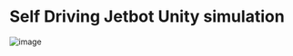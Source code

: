 # Self Driving Jetbot Unity simulation

![image](https://github.com/Andreew9504089/Robotics-Navigation-Exploration/blob/master/Final-SelfDrivingJetbot/puGnRj_009e15c23b975a1125dcf3e0cd35123d_00-00-07_00-00-45_2.gif)
